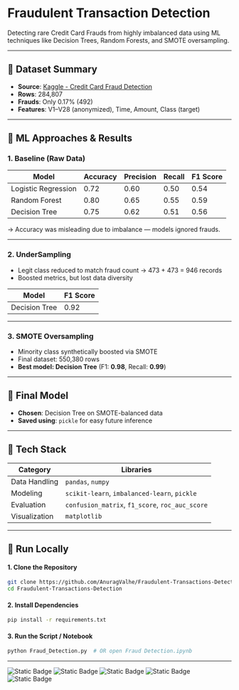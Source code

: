 # Fraudulent Transaction Detection

Detecting rare Credit Card Frauds from highly imbalanced data using ML techniques like Decision Trees, Random Forests, and SMOTE oversampling.

---

## 📌 Dataset Summary
- **Source**: [Kaggle - Credit Card Fraud Detection](https://www.kaggle.com/mlg-ulb/creditcardfraud)
- **Rows**: 284,807
- **Frauds**: Only 0.17% (492)
- **Features**: V1–V28 (anonymized), Time, Amount, Class (target)

---

## 📌 ML Approaches & Results

### 1. Baseline (Raw Data)
| Model               | Accuracy | Precision | Recall | F1 Score |
| ------------------- | -------- | --------- | ------ | -------- |
| Logistic Regression | 0.72     | 0.60      | 0.50   | 0.54     |
| Random Forest       | 0.80     | 0.65      | 0.55   | 0.59     |
| Decision Tree       | 0.75     | 0.62      | 0.51   | 0.56     |


→ Accuracy was misleading due to imbalance — models ignored frauds.

---

### 2. UnderSampling
- Legit class reduced to match fraud count → 473 + 473 = 946 records
- Boosted metrics, but lost data diversity

| Model         | F1 Score |
|---------------|----------|
| Decision Tree | 0.92     |

---

### 3. SMOTE Oversampling
- Minority class synthetically boosted via SMOTE  
- Final dataset: 550,380 rows  
- **Best model: Decision Tree** (F1: **0.98**, Recall: **0.99**)

---

## 📌 Final Model
- **Chosen**: Decision Tree on SMOTE-balanced data  
- **Saved using**: `pickle` for easy future inference

---

## 📌 Tech Stack

| Category         | Libraries                                 |
|------------------|-------------------------------------------|
| Data Handling     | `pandas`, `numpy`                         |
| Modeling          | `scikit-learn`, `imbalanced-learn`, `pickle` |
| Evaluation        | `confusion_matrix`, `f1_score`, `roc_auc_score` |
| Visualization     | `matplotlib`                             |


---

## 📌 Run Locally

#### 1. Clone the Repository

```bash
git clone https://github.com/AnuragValhe/Fraudulent-Transactions-Detection
cd Fraudulent-Transactions-Detection
```

#### 2. Install Dependencies

```bash
pip install -r requirements.txt
```

#### 3. Run the Script / Notebook

```bash
python Fraud_Detection.py  # OR open Fraud Detection.ipynb
```

---
![Static Badge](https://img.shields.io/badge/Machine-Learning-blue)
![Static Badge](https://img.shields.io/badge/Python-green)
![Static Badge](https://img.shields.io/badge/Classification-Model-blue)
![Static Badge](https://img.shields.io/badge/Decision-Trees-green)
![Static Badge](https://img.shields.io/badge/SMOTE-blue)
